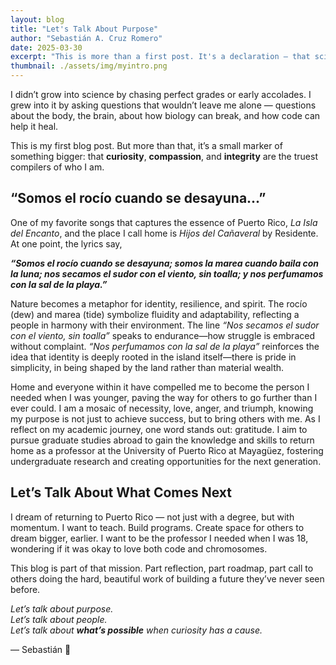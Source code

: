 ```yaml
---
layout: blog
title: "Let's Talk About Purpose"
author: "Sebastián A. Cruz Romero"
date: 2025-03-30
excerpt: "This is more than a first post. It's a declaration — that science is personal, curiosity is power, and purpose can be programmed."
thumbnail: ./assets/img/myintro.png
---
```


I didn’t grow into science by chasing perfect grades or early accolades. I grew into it by asking questions that wouldn’t leave me alone — questions about the body, the brain, about how biology can break, and how code can help it heal.

This is my first blog post. But more than that, it’s a small marker of something bigger: that **curiosity**, **compassion**, and **integrity** are the truest compilers of who I am.

## “Somos el rocío cuando se desayuna...”

One of my favorite songs that captures the essence of Puerto Rico, *La Isla del Encanto*, and the place I call home is *Hijos del Cañaveral* by Residente. At one point, the lyrics say,

***“Somos el rocío cuando se desayuna; somos la marea cuando baila con la luna; nos secamos el sudor con el viento, sin toalla; y nos perfumamos con la sal de la playa.”***

Nature becomes a metaphor for identity, resilience, and spirit. The rocío (dew) and marea (tide) symbolize fluidity and adaptability, reflecting a people in harmony with their environment. The line *“Nos secamos el sudor con el viento, sin toalla”* speaks to endurance—how struggle is embraced without complaint. *“Nos perfumamos con la sal de la playa”* reinforces the idea that identity is deeply rooted in the island itself—there is pride in simplicity, in being shaped by the land rather than material wealth.

Home and everyone within it have compelled me to become the person I needed when I was younger, paving the way for others to go further than I ever could. I am a mosaic of necessity, love, anger, and triumph, knowing my purpose is not just to achieve success, but to bring others with me. As I reflect on my academic journey, one word stands out: gratitude. I aim to pursue graduate studies abroad to gain the knowledge and skills to return home as a professor at the University of Puerto Rico at Mayagüez, fostering undergraduate research and creating opportunities for the next generation.

## Let’s Talk About What Comes Next

I dream of returning to Puerto Rico — not just with a degree, but with momentum. I want to teach. Build programs. Create space for others to dream bigger, earlier. I want to be the professor I needed when I was 18, wondering if it was okay to love both code and chromosomes.

This blog is part of that mission. Part reflection, part roadmap, part call to others doing the hard, beautiful work of building a future they’ve never seen before.

*Let’s talk about purpose.  
Let’s talk about people.  
Let’s talk about **what’s possible** when curiosity has a cause.*

— Sebastián 🌿
